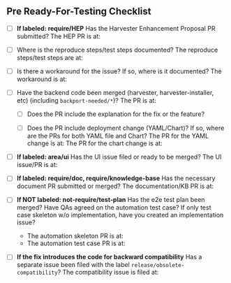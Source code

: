 
## Pre Ready-For-Testing Checklist
* [ ] **If labeled: require/HEP** Has the Harvester Enhancement Proposal PR submitted?
  The HEP PR is at:

* [ ] Where is the reproduce steps/test steps documented?
The reproduce steps/test steps are at:

* [ ] Is there a workaround for the issue? If so, where is it documented?
The workaround is at:

* [ ] Have the backend code been merged (harvester, harvester-installer, etc) (including `backport-needed/*`)?
The PR is at:

    * [ ] Does the PR include the explanation for the fix or the feature? 

    * [ ] Does the PR include deployment change (YAML/Chart)? If so, where are the PRs for both YAML file and Chart?
    The PR for the YAML change is at:
    The PR for the chart change is at:


* [ ] **If labeled: area/ui** Has the UI issue filed or ready to be merged?
The UI issue/PR is at:

* [ ] **If labeled: require/doc, require/knowledge-base** Has the necessary document PR submitted or merged?
The documentation/KB PR is at:

<!-- bot will auto create the e2e automation test issue using [the template](https://github.com/harvester/test/issues/new?assignees=&labels=area%2Ftest&template=test.md&title=%5BTEST%5D)) -->
* [ ] **If NOT labeled: not-require/test-plan** Has the e2e test plan been merged? Have QAs agreed on the automation test case? If only test case skeleton w/o implementation, have you created an implementation issue?
    - The automation skeleton PR is at:
    - The automation test case PR is at:

* [ ] **If the fix introduces the code for backward compatibility** Has a separate issue been filed with the label `release/obsolete-compatibility`?
The compatibility issue is filed at:
